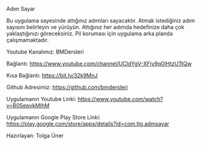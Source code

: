Adım Sayar

Bu uygulama sayesinde attığınız adımları sayacaktır. Atmak istediğiniz adım sayısını belirleyin ve yürüyün. Attığınız her adımda hedefinize daha çok yaklaştığınızı göreceksiniz.
Pil koruması için uygulama arka planda çalışmamaktadır. 


Youtube Kanalımız: BMDersleri

Bağlantı: https://www.youtube.com/channel/UCIdYgV-XFjv9q0IHtzUTtQw

Kısa Bağlantı: https://bit.ly/32k9MnJ

Github Adresimiz: https://github.com/bmdersleri

Uygulamanın Youtube Linki: https://www.youtube.com/watch?v=B0SepvkMIhM

Uygulamanın Google Play Store Linki: https://play.google.com/store/apps/details?id=com.tlg.admsayar

Hazırlayan: Tolga Üner



